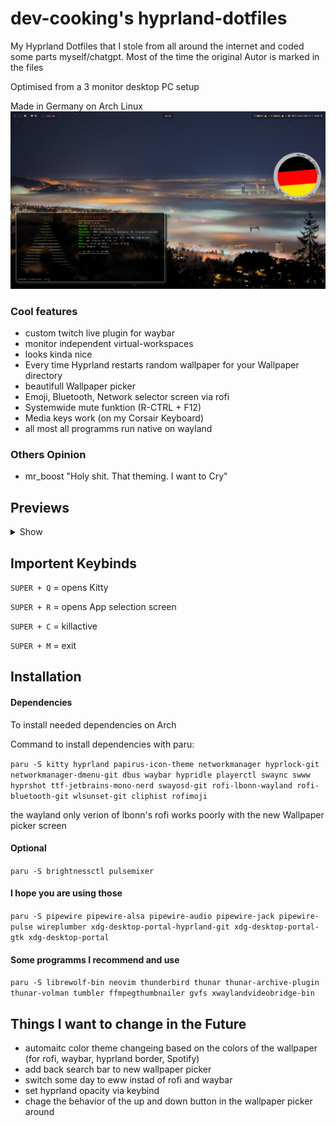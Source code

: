 # dev-cooking's hyprland-dotfiles
My Hyprland Dotfiles that I stole from all around the internet and coded some parts myself/chatgpt. Most of the time the original Autor is marked in the files

Optimised from a 3 monitor desktop PC setup 

Made in Germany on Arch Linux
![preview-with-made-on-arch-icon](pix/preview-with-icon.png)
### Cool features
+ custom twitch live plugin for waybar
+ monitor independent virtual-workspaces
+ looks kinda nice
+ Every time Hyprland restarts random wallpaper for your Wallpaper directory
+ beautifull Wallpaper picker
+ Emoji, Bluetooth, Network selector screen via rofi
+ Systemwide mute funktion (R-CTRL + F12)
+ Media keys work (on my Corsair Keyboard)
+ all most all programms run native on wayland

### Others Opinion
+ mr_boost "Holy shit. That theming. I want to Cry"

## Previews
<details>
  <summary>Show</summary>
    <img src="https://raw.githubusercontent.com/develcooking/hyprland-dotfiles/main/pix/Wallpaper-picker-preview.png" alt="Wallpaper-picker-preview">
    <img src="https://raw.githubusercontent.com/develcooking/hyprland-dotfiles/main/pix/emoji-picker-preview.png" alt="emoji-picker-preview">
    <img src="https://raw.githubusercontent.com/develcooking/hyprland-dotfiles/main/pix/Rofi-run-preview.png" alt="Rofi-run-preview">
    <img src="https://raw.githubusercontent.com/develcooking/hyprland-dotfiles/main/pix/Rofi-Powermenu-preview.png" alt="Rofi-Powermenu-preview">
    <img src="https://raw.githubusercontent.com/develcooking/hyprland-dotfiles/main/pix/Rofi-Network-preview.png" alt="Rofi-Network-preview">
    <img src="https://raw.githubusercontent.com/develcooking/hyprland-dotfiles/main/pix/Rofi-Bluetooth-preview.png" alt="Rofi-Bluetooth-preview.png">

</details>

## Importent Keybinds
```SUPER + Q``` = opens Kitty

```SUPER + R``` = opens App selection screen

```SUPER + C``` = killactive

```SUPER + M``` = exit

## Installation
#### Dependencies
To install needed dependencies on Arch

Command to install dependencies with paru:

```paru -S kitty hyprland papirus-icon-theme networkmanager hyprlock-git networkmanager-dmenu-git dbus waybar hypridle playerctl swaync swww hyprshot ttf-jetbrains-mono-nerd swayosd-git rofi-lbonn-wayland rofi-bluetooth-git wlsunset-git cliphist rofimoji```

the wayland only verion of lbonn's rofi works poorly with the new Wallpaper picker screen

#### Optional 
```paru -S brightnessctl pulsemixer```

#### I hope you are using those
```paru -S pipewire pipewire-alsa pipewire-audio pipewire-jack pipewire-pulse wireplumber xdg-desktop-portal-hyprland-git xdg-desktop-portal-gtk xdg-desktop-portal```

#### Some programms I recommend and use
```paru -S librewolf-bin neovim thunderbird thunar thunar-archive-plugin thunar-volman tumbler ffmpegthumbnailer gvfs xwaylandvideobridge-bin```

## Things I want to change in the Future
+ automaitc color theme changeing based on the colors of the wallpaper (for rofi, waybar, hyprland border, Spotify)
+ add back search bar to new wallpaper picker
+ switch some day to eww instad of rofi and waybar
+ set hyprland opacity via keybind
+ chage the behavior of the up and down button in the wallpaper picker around
